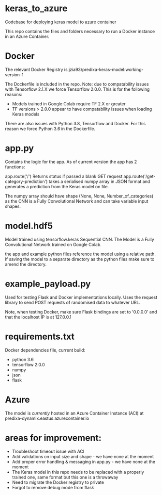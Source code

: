 # keras_to_azure
Codebase for deploying keras model to azure container

This repo contains the files and folders necessary to run a Docker instance in an Azure Container.

# Docker
The relevant Docker Registry is jzia93/predixa-keras-model:working-version-1

The Dockerfile is included in the repo. Note: due to compatability issues with Tensorflow 2.1.X we force Tensorflow 2.0.0. This is for the following reasons:

- Models trained in Google Colab require TF 2.X or greater
- TF versions > 2.0.0 appear to have compatability issues when loading Keras models

There are also issues with Python 3.8, Tensorflow and Docker. For this reason we force Python 3.6 in the Dockerfile.

# app.py

Contains the logic for the app. As of current version the app has 2 functions:

app.route('/') Returns status if passed a blank GET request
app.route('/get-category-prediction') takes a serialised numpy array in JSON format and generates a prediction from the Keras model on file. 

The numpy array should have shape (None, None, Number_of_categories) as the CNN is a Fully Convolutional Network and can take variable input shapes.

# model.hdf5

Model trained using tensorflow.keras Sequential CNN. The Model is a Fully Convolutional Network trained on Google Colab.

the app and example python files reference the model using a relative path. If saving the model to a separate directory as the python files make sure to amend the directory.


# example_payload.py

Used for testing Flask and Docker implementations locally. Uses the request library to send POST requests of randomised data to whatever URL.

Note, when testing Docker, make sure Flask bindings are set to '0.0.0.0' and that the localhost IP is at 127.0.0.1

# requirements.txt

Docker dependencies file, current build:

- python 3.6 
- tensorflow 2.0.0
- numpy
- json
- flask

# Azure

The model is *currently* hosted in an Azure Container Instance (ACI) at predixa-dynamix.eastus.azurecontainer.io

# areas for improvement:

- Troubleshoot timeout issue with ACI
- Add validations on input size and shape - we have none at the moment
- Add proper error handling & messaging in app.py - we have none at the moment
- The Keras model in this repo needs to be replaced with a properly trained one, same format but this one is a throwaway
- Need to migrate the Docker registry to private
- Forgot to remove debug mode from flask
